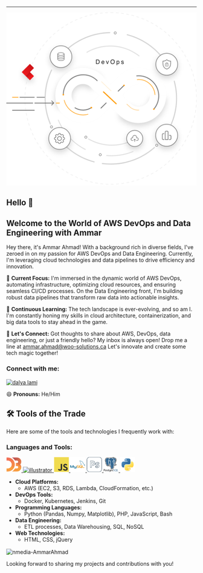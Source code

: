 
---
![DevOps](<images/Picture 1 AI.png>)


## Hello 👋

## Welcome to the World of AWS DevOps and Data Engineering with Ammar

Hey there, it's Ammar Ahmad! With a background rich in diverse fields, I've zeroed in on my passion for AWS DevOps and Data Engineering. Currently, I'm leveraging cloud technologies and data pipelines to drive efficiency and innovation.

🔭 **Current Focus:**
I'm immersed in the dynamic world of AWS DevOps, automating infrastructure, optimizing cloud resources, and ensuring seamless CI/CD processes. On the Data Engineering front, I'm building robust data pipelines that transform raw data into actionable insights.

🌱 **Continuous Learning:**
The tech landscape is ever-evolving, and so am I. I'm constantly honing my skills in cloud architecture, containerization, and big data tools to stay ahead in the game.

🌟 **Let's Connect:**
Got thoughts to share about AWS, DevOps, data engineering, or just a friendly hello? My inbox is always open! Drop me a line at ammar.ahmad@woo-solutions.ca Let's innovate and create some tech magic together!

<h3 align="left">Connect with me:</h3>
<p align="left">
<a href="https://www.linkedin.com/in/ammar-ahmad-butt/" target="blank"><img align="center" src="https://raw.githubusercontent.com/rahuldkjain/github-profile-readme-generator/master/src/images/icons/Social/linked-in-alt.svg" alt="dalya lami" height="30" width="40" /></a>
</p>

😄 **Pronouns:**
He/Him

## 🛠️ Tools of the Trade

Here are some of the tools and technologies I frequently work with:
<h3 align="left">Languages and Tools:</h3>
<p align="left"> <a href="https://d3js.org/" target="_blank" rel="noreferrer"> <img src="https://raw.githubusercontent.com/devicons/devicon/master/icons/d3js/d3js-original.svg" alt="d3js" width="40" height="40"/> </a> <a href="https://www.adobe.com/in/products/illustrator.html" target="_blank" rel="noreferrer"> <img src="https://www.vectorlogo.zone/logos/adobe_illustrator/adobe_illustrator-icon.svg" alt="illustrator" width="40" height="40"/> </a> <a href="https://developer.mozilla.org/en-US/docs/Web/JavaScript" target="_blank" rel="noreferrer"> <img src="https://raw.githubusercontent.com/devicons/devicon/master/icons/javascript/javascript-original.svg" alt="javascript" width="40" height="40"/> </a> <a href="https://www.mysql.com/" target="_blank" rel="noreferrer"> <img src="https://raw.githubusercontent.com/devicons/devicon/master/icons/mysql/mysql-original-wordmark.svg" alt="mysql" width="40" height="40"/> </a> <a href="https://www.photoshop.com/en" target="_blank" rel="noreferrer"> <img src="https://raw.githubusercontent.com/devicons/devicon/master/icons/photoshop/photoshop-line.svg" alt="photoshop" width="40" height="40"/> </a> <a href="https://www.postgresql.org" target="_blank" rel="noreferrer"> <img src="https://raw.githubusercontent.com/devicons/devicon/master/icons/postgresql/postgresql-original-wordmark.svg" alt="postgresql" width="40" height="40"/> </a> <a href="https://www.python.org" target="_blank" rel="noreferrer"> <img src="https://raw.githubusercontent.com/devicons/devicon/master/icons/python/python-original.svg" alt="python" width="40" height="40"/> </a> </p>


- **Cloud Platforms:**
  - AWS (EC2, S3, RDS, Lambda, CloudFormation, etc.)
- **DevOps Tools:**
  - Docker, Kubernetes, Jenkins, Git
- **Programming Languages:**
  - Python (Pandas, Numpy, Matplotlib), PHP, JavaScript, Bash 
- **Data Engineering:**
  - ETL processes, Data Warehousing, SQL, NoSQL
- **Web Technologies:**
  - HTML, CSS, jQuery

<p><img align="center" src="https://github-readme-stats.vercel.app/api/top-langs?username=nmedia-AmmarAhmad&show_icons=true&locale=en&layout=compact" alt="nmedia-AmmarAhmad" /></p>

Looking forward to sharing my projects and contributions with you!